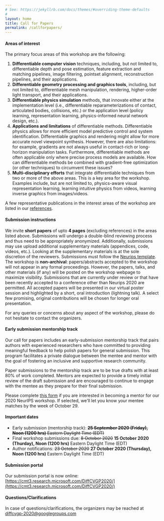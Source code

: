 ```yaml
---
# See: https://jekyllrb.com/docs/themes/#overriding-theme-defaults
#
layout: home
title: Call for Papers
permalink: /callforpapers/
---
```



#### Areas of interest

The primary focus areas of this workshop are the following:
1. **Differentiable computer vision** techniques, including, but not limited to, differentiable depth and pose estimation, feature extraction and matching pipelines, image filtering, pointset alignment, reconstruction pipelines, and their applications.
2. **Differentiable geometry processing and graphics tools**, including, but not limited to, differentiable mesh manipulation, rendering, higher-order light transport, and their applications.
3. **Differentiable physics simulation** methods, that innovate either at the implementation level (i.e., differentiable reparameterizations of contact, articulated bodies, collisions, etc.) or the application level (policy learning, representation learning, physics-informed neural network design, etc.).
4. **Applications and limitations** of differentiable methods. Differentiable physics allows for more efficient model predictive control and system identification. Differentiable graphics and rendering might allow for more accurate novel viewpoint synthesis. However, there are also limitations: for example, gradients are not always useful in contact-rich or long-horizon manipulation tasks. Furthermore, differentiable methods are often applicable only where precise process models are available. How can differentiable methods be combined with gradient-free optimization (or other techniques) to circumvent these issues?
5. **Multi-disciplinary efforts** that integrate differentiable techniques from two or more of the above areas. This is a key area for the workshop. Examples include, but are not limited to, physics-aware visual representation learning, learning intuitive physics from videos, learning inverse graphics from images/videos.

A few representative publications in the interest areas of the workshop are listed in our [references](/references/).


#### Submission instructions

We invite **short papers** of upto **4 pages** (excluding references) in the areas listed above. Submissions will undergo a double-blind reviewing process and thus need to be appropriately anonymized. Additionally, submissions may use upload additional supplementary materials (appendices, code, videos, etc.). Looking at the supplementary materials is at the sole discretion of the reviewers. Submissions must follow the [Neurips template](neurips_2020.sty). The workshop is **non-archival**: papers/abstracts accepted to the workshop will not appear in any formal proceedings. However, the papers, talks, and other materials (if any) will be posted on the workshop webpage to maximize visibility. Submissions that are currently under review or that have been recently accepted to a conference other than Neurips 2020 are permitted. All accepted papers will be presented in our virtual poster session and highlighted by a short, oral introduction (lightning talk). A select few promising, original contributions will be chosen for longer oral presentation.

For any queries or concerns about any aspect of the workshop, please do not hesitate to contact the organizers.


#### Early submission mentorship track

Our call for papers includes an early-submission mentorship track that pairs authors with experienced researchers who have committed to providing meaningful feedback to help polish papers for general submission. This program facilitates a private dialogue between the mentee and mentor with the goal of fostering an inclusive and supportive research community.

Paper submissions to the mentorship track are to be true drafts with at least 80% of work completed. Mentors are expected to provide a timely initial review of the draft submission and are encouraged to continue to engage with the mentee as they prepare for their final submission.

Please complete [this form](https://docs.google.com/forms/d/1Ky6Et26ODf6IIgJwYcA22cWQVwUGUrjNBCR85eSrFiE/viewform?edit_requested=true) if you are interested in becoming a mentor for our 2020 NeurIPS workshop. If selected, we'll let you know your mentee matches by the week of October 29.


#### Important dates

* Early submission (mentorship track): ~~**25 September 2020 (Friday), Noon (1200 hrs)** Eastern Daylight Time (EDT)~~
* Final workshop submissions due: ~~8 October 2020~~ **15 October 2020 (Thurday), Noon (1200 hrs)** Eastern Daylight Time (EDT)
* Author notifications: ~~23 October 2020~~ **27 October 2020 (Thursday), Noon (1200 hrs)** Eastern Daylight Time (EDT)


#### Submission portal

Our submission portal is now online: [https://cmt3.research.microsoft.com/DiffCVGP2020/](https://cmt3.research.microsoft.com/DiffCVGP2020/)


#### Questions/Clarifications

In case of questions/clarifications, the organizers may be reached at diffcvgp-2020@googlegroups.com
